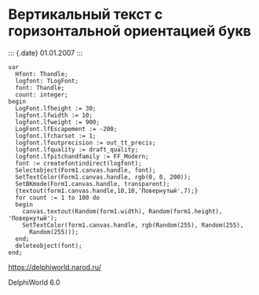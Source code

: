Вертикальный текст с горизонтальной ориентацией букв
====================================================

::: {.date}
01.01.2007
:::

    var
      Hfont: Thandle;
      logfont: TLogFont;
      font: Thandle;
      count: integer;
    begin
      LogFont.lfheight := 30;
      logfont.lfwidth := 10;
      logfont.lfweight := 900;
      LogFont.lfEscapement := -200;
      logfont.lfcharset := 1;
      logfont.lfoutprecision := out_tt_precis;
      logfont.lfquality := draft_quality;
      logfont.lfpitchandfamily := FF_Modern;
      font := createfontindirect(logfont);
      Selectobject(Form1.canvas.handle, font);
      SetTextColor(Form1.canvas.handle, rgb(0, 0, 200));
      SetBKmode(Form1.canvas.handle, transparent);
      {textout(form1.canvas.handle,10,10,'Повернутый',7);}
      for count := 1 to 100 do
      begin
        canvas.textout(Random(form1.width), Random(form1.height), 'Повернутый');
        SetTextColor(form1.canvas.handle, rgb(Random(255), Random(255),
          Random(255)));
      end;
      deleteobject(font);
    end;

<https://delphiworld.narod.ru/>

DelphiWorld 6.0
